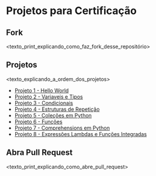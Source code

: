 # Projetos para Certificação

## Fork

<texto_print_explicando_como_faz_fork_desse_repositório>

## Projetos

<texto_explicando_a_ordem_dos_projetos>

- [Projeto 1 - Hello World](projeto1.md)
- [Projeto 2 - Variaveis e Tipos](projeto2.md)
- [Projeto 3 - Condicionais](projeto3.md)
- [Projeto 4 - Estruturas de Repetição](projeto4.md)
- [Projeto 5 - Coleções em Python](projeto5.md)
- [Projeto 6 - Funções](projeto6.md)
- [Projeto 7 - Comprehensions em Python](projeto7.md)
- [Projeto 8 - Expressões Lambdas e Funções Integradas](projeto8.md)

## Abra Pull Request

<texto_print_explicando_como_abre_pull_request>
